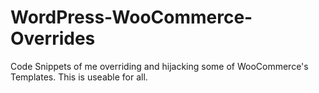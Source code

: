 # WordPress-WooCommerce-Overrides
Code Snippets of me overriding and hijacking some of WooCommerce's Templates.
This is useable for all.
